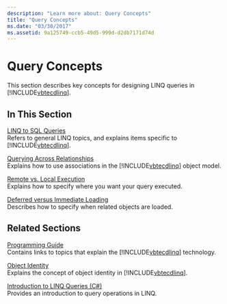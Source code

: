 ```yaml
---
description: "Learn more about: Query Concepts"
title: "Query Concepts"
ms.date: "03/30/2017"
ms.assetid: 9a125749-ccb5-49d5-999d-d2db7171d74d
---
```

# Query Concepts

This section describes key concepts for designing LINQ queries in [!INCLUDE[vbtecdlinq](../../../../../../includes/vbtecdlinq-md.md)].  
  
## In This Section  

 [LINQ to SQL Queries](linq-to-sql-queries.md)  
 Refers to general LINQ topics, and explains items specific to [!INCLUDE[vbtecdlinq](../../../../../../includes/vbtecdlinq-md.md)].  
  
 [Querying Across Relationships](querying-across-relationships.md)  
 Explains how to use associations in the [!INCLUDE[vbtecdlinq](../../../../../../includes/vbtecdlinq-md.md)] object model.  
  
 [Remote vs. Local Execution](remote-vs-local-execution.md)  
 Explains how to specify where you want your query executed.  
  
 [Deferred versus Immediate Loading](deferred-versus-immediate-loading.md)  
 Describes how to specify when related objects are loaded.  
  
## Related Sections  

 [Programming Guide](programming-guide.md)  
 Contains links to topics that explain the [!INCLUDE[vbtecdlinq](../../../../../../includes/vbtecdlinq-md.md)] technology.  
  
 [Object Identity](object-identity.md)  
 Explains the concept of object identity in [!INCLUDE[vbtecdlinq](../../../../../../includes/vbtecdlinq-md.md)].  
  
 [Introduction to LINQ Queries (C#)](../../../../../csharp/linq/get-started/introduction-to-linq-queries.md)  
 Provides an introduction to query operations in LINQ.
